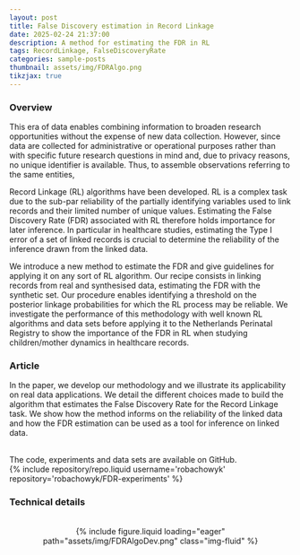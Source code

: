 ```yaml
---
layout: post
title: False Discovery estimation in Record Linkage
date: 2025-02-24 21:37:00
description: A method for estimating the FDR in RL
tags: RecordLinkage, FalseDiscoveryRate
categories: sample-posts
thumbnail: assets/img/FDRAlgo.png
tikzjax: true
---
```


### Overview

This era of data enables combining information to broaden research opportunities without the expense of new data collection. However, since data are collected for administrative or operational purposes rather than with specific future research questions in mind and, due to privacy reasons, no unique identifier is available. Thus, to assemble observations referring to the same entities, 

Record Linkage (RL) algorithms have been developed. RL is a complex task due to the sub-par reliability of the partially identifying variables used to link records and their limited number of unique values. Estimating the False Discovery Rate (FDR) associated with RL therefore holds importance for later inference. In particular in healthcare studies, estimating the Type I error of a set of linked records is crucial to determine the reliability of the inference drawn from the linked data. 

We introduce a new method to estimate the FDR and give guidelines for applying it on any sort of RL algorithm. Our recipe consists in linking records from real and synthesised data, estimating the FDR with the synthetic set. Our procedure enables identifying a threshold on the posterior linkage probabilities for which the RL process may be reliable. We investigate the performance of this methodology with well known RL algorithms and data sets before applying it to the Netherlands Perinatal Registry to show the importance of the FDR in RL when studying children/mother dynamics in healthcare records.

### Article

In the paper, we develop our methodology and we illustrate its applicability on real data applications. We detail the different choices made to build the algorithm that estimates the False Discovery Rate for the Record Linkage task. We show how the method informs on the reliability of the linked data and how the FDR estimation can be used as a tool for inference on linked data.

<br>
The code, experiments and data sets are available on GitHub.
<br>
<div class="repositories d-flex flex-wrap flex-md-row flex-column justify-content-between align-items-center">
    {% include repository/repo.liquid username='robachowyk' repository='robachowyk/FDR-experiments' %}
</div>

### Technical details

<div class="exampletest">
<div align=center>
<br>
<div class="col-sm mt-3 mt-md-0">
        {% include figure.liquid loading="eager" path="assets/img/FDRAlgoDev.png" class="img-fluid" %}
    </div>
</div>
</div>

